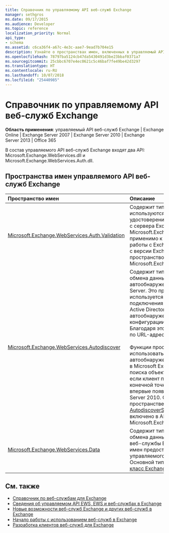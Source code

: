 ```yaml
---
title: Справочник по управляемому API веб-служб Exchange
manager: sethgros
ms.date: 09/17/2015
ms.audience: Developer
ms.topic: reference
localization_priority: Normal
api_type:
- schema
ms.assetid: c6ca36f4-a67c-4e3c-aae7-9ead7b704e15
description: Узнайте о пространствах имен, включенных в управляемый API веб-служб Exchange.
ms.openlocfilehash: 78797ba5124cb47da5430491d3be23bbaf0371a7
ms.sourcegitcommit: 25cbbc6707e4ec0621c5c46baf7fe49be42d3297
ms.translationtype: HT
ms.contentlocale: ru-RU
ms.lasthandoff: 10/07/2018
ms.locfileid: "25440985"
---
```

# <a name="ews-managed-api-reference"></a>Справочник по управляемому API веб-служб Exchange

**Область применения**: управляемый API веб-служб Exchange | Exchange Online | Exchange Server 2007 | Exchange Server 2010 | Exchange Server 2013 | Office 365

В состав управляемого API веб-служб Exchange входят два API: Microsoft.Exchange.WebServices.dll и Microsoft.Exchange.WebServices.Auth.dll.

## <a name="ews-managed-api-namespaces"></a>Пространства имен управляемого API веб-служб Exchange

|Пространство имен |Описание |
|:---------|:-----------|
|[Microsoft.Exchange.WebServices.Auth.Validation](https://docs.microsoft.com/dotnet/api/microsoft.exchange.webservices.auth.validation?view=exchange-ews-api) |Содержит типы и методы, которые используются для проверки маркеров удостоверений пользователей, отправленных с сервера Exchange. Пространство имен Microsoft.Exchange.WebServices.Auth.Validation применимо к клиентам, предназначенным для работы с Exchange Online и Exchange, начиная с версии Exchange Server 2013. Это пространство имен включено в API Microsoft.Exchange.WebServices.Auth.dll.|
|[Microsoft.Exchange.WebServices.Autodiscover](https://docs.microsoft.com/dotnet/api/microsoft.exchange.webservices.autodiscover?view=exchange-ews-api)|Содержит типы, которые используются для обмена данными со службой автообнаружения, размещенной Exchange Server. Это пространство имен также используется для поиска объектов точек подключения службы в доменных службах Active Directory (AD DS). Служба автообнаружения предоставляет сведения о конфигурации клиентам веб-служб Exchange. Благодаря этому клиенты могут обращаться по URL-адресу соответствующей службы.<br/><br/>Функции пространства имен можно использовать для обращения к службе автообнаружения POX, впервые появившейся в Microsoft Exchange Server 2007, к функции поиска объекта точки подключения службы, если клиент присоединен к домену, или к конечной точке автообнаружения SOAP, впервые появившейся в Exchange Server 2010. Основной тип в этом пространстве имен — [класс AutodiscoverService](https://docs.microsoft.com/dotnet/api/microsoft.exchange.webservices.autodiscover.autodiscoverservice?view=exchange-ews-api). Это пространство имен включено в API Microsoft.Exchange.WebServices.dll.|
|[Microsoft.Exchange.WebServices.Data](https://docs.microsoft.com/dotnet/api/microsoft.exchange.webservices.data?view=exchange-ews-api)| Содержит типы, которые используются для обмена данными с сервером Exchange через веб-службы Exchange. Это пространство имен предоставляет основные функции управляемого API веб-служб Exchange. Основной тип в этом пространстве имен — [класс ExchangeService](https://docs.microsoft.com/dotnet/api/microsoft.exchange.webservices.data.exchangeservice?view=exchange-ews-api).|

## <a name="see-also"></a>См. также

- [Справочник по веб-службам для Exchange](web-services-reference-for-exchange.md)
- [Сведения об управляемом API EWS, EWS и веб-службах в Exchange](../exchange-web-services/explore-the-ews-managed-api-ews-and-web-services-in-exchange.md)
- [Новые возможности веб-служб Exchange и других веб-служб в Exchange](../exchange-web-services/whats-new-in-ews-and-other-web-services-in-exchange.md)
- [Начало работы с использованием веб-служб в Exchange](../exchange-web-services/start-using-web-services-in-exchange.md)
- [Разработка клиентов веб-служб для Exchange](../exchange-web-services/develop-web-service-clients-for-exchange.md)

